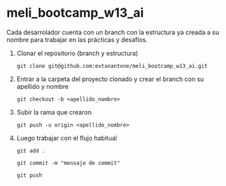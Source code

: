 # meli_bootcamp_w13_ai

Cada desarrolador cuenta con un branch con la estructura ya creada a su nombre para trabajar en las prácticas y desafíos.

1. Clonar el repositorio (branch y estructura)
   
   `git clone git@github.com:extanantone/meli_bootcamp_w13_ai.git`
   
2. Entrar a la carpeta del proyecto clonado y crear el branch con su apellido y nombre

   `git checkout -b <apellido_nombre>`
   
3. Subir la rama que crearon
   
   `git push -u origin <apellido_nombre>`

4. Luego trabajar con el flujo habitual 

   `git add .`
   
   `git commit -m "mensaje de commit"`
   
   `git push`
